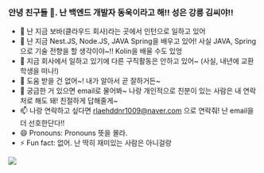 ### 안녕 친구들 👋. 난 백엔드 개발자 동욱이라고 해!! 성은 강릉 김씨야!! 

- 🔭 난 지금 보바(클라우드 회사)라는 곳에서 인턴으로 일하고 있어
- 🌱 난 지금 Nest.JS, Node.JS, JAVA Spring을 배우고 있어! 사실 JAVA, Spring으로 기술 전향을 할 생각이야~!! Kolin을 배울 수도 있엉
- 👯 지금 회사에서 일하고 있기에 다른 구직활동은 안하고 있어~ (사실, 내년에 교환학생을 떠나!)
- 🤔 도움 받을 건 없어~! 내가 알아서 곧 잘하거든~
- 💬 궁금한 거 있으면 email로 물어봐~ 나랑 개인적으로 친분이 있는 사람은 내 연락처로 해도 돼! 친절하게 답해줄게~
- 📫 나랑 연락하고 싶다면 rlaehddnr1009@naver.com 으로 연락줘! 난 email을 더 선호한단다!!
- 😄 Pronouns: Pronouns 뜻을 몰라.
- ⚡ Fun fact: 없어. 난 딱히 재미있는 사람은 아니걸랑


<a><img src="https://img.shields.io/badge/뱃지레이블-배경색?style=뱃지모양&logo=로고&logoColor=로고색상"/></a>

<!--
**DONGUKwillsucceed/DONGUKwillsucceed** is a ✨ _special_ ✨ repository because its `README.md` (this file) appears on your GitHub profile.

Here are some ideas to get you started:

- 🔭 I’m currently working on Boba (Cloud Printing Solution)
- 🌱 I’m currently learning Nest.JS, Node.JS, Typescript, JAVA, Spring
- 👯 I’m looking to collaborate on ...
- 🤔 I’m looking for help with ...
- 💬 Ask me about ...
- 📫 How to reach me: ...
- 😄 Pronouns: ...
- ⚡ Fun fact: ...
-->
